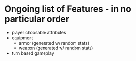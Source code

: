 # Ongoing list of Features - in no particular order

* player choosable attributes
* equipment
  * armor (generated w/ random stats)
  * weapon (generated w/ random stats)
* turn based gameplay
